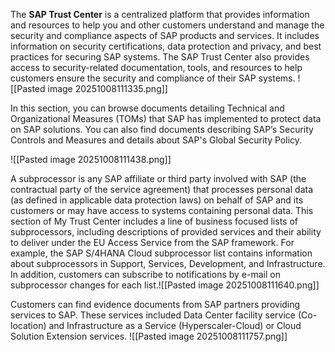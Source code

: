 The **SAP Trust Center** is a centralized platform that provides information and resources to help you and other customers understand and manage the security and compliance aspects of SAP products and services. It includes information on security certifications, data protection and privacy, and best practices for securing SAP systems. The SAP Trust Center also provides access to security-related documentation, tools, and resources to help customers ensure the security and compliance of their SAP systems.
![[Pasted image 20251008111335.png]]

In this section, you can browse documents detailing Technical and Organizational Measures (TOMs) that SAP has implemented to protect data on SAP solutions. You can also find documents describing SAP’s Security Controls and Measures and details about SAP's Global Security Policy.

![[Pasted image 20251008111438.png]]

A subprocessor is any SAP affiliate or third party involved with SAP (the contractual party of the service agreement) that processes personal data (as defined in applicable data protection laws) on behalf of SAP and its customers or may have access to systems containing personal data. This section of My Trust Center includes a line of business focused lists of subprocessors, including descriptions of provided services and their ability to deliver under the EU Access Service from the SAP framework. For example, the SAP S/4HANA Cloud subprocessor list contains information about subprocessors in Support, Services, Development, and Infrastructure. In addition, customers can subscribe to notifications by e-mail on subprocessor changes for each list.![[Pasted image 20251008111640.png]]


Customers can find evidence documents from SAP partners providing services to SAP. These services included Data Center facility service (Co-location) and Infrastructure as a Service (Hyperscaler-Cloud) or Cloud Solution Extension services.
![[Pasted image 20251008111757.png]]
